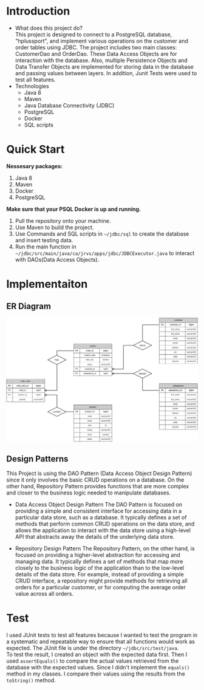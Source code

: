 # Introduction
- What does this project do?  
This project is designed to connect to a PostgreSQL database, "hplussport", and implement various operations on the customer and order tables using JDBC. The project includes two main classes: CustomerDao and OrderDao. These Data Access Objects are for interaction with the database. Also, multiple Persistence Objects and Data Transfer Objects are implemented for storing data in the database and passing values between layers. In addition, Junit Tests were used to test all features.
- Technologies 
    - Java 8
    - Maven
    - Java Database Connectivity (JDBC)
    - PostgreSQL
    - Docker
    - SQL scripts

# Quick Start
**Nessesary packages:**
1. Java 8
2. Maven
3. Docker
4. PostgreSQL

**Make sure that your PSQL Docker is up and running.**
1. Pull the repository onto your machine.
2. Use Maven to build the project.
3. Use Commands and SQL scripts in `~/jdbc/sql` to create the database and insert testing data.
4. Run the main function in `~/jdbc/src/main/java/ca/jrvs/apps/jdbc/JDBCExecutor.java` to interact with DAOs(Data Access Objects).

# Implementaiton
## ER Diagram
![ER diagram](./Assets/hplussport_ER_diagram.png)

## Design Patterns

This Project is using the DAO Pattern (Data Access Object Design Pattern) since it only involves the basic CRUD operations on a database. On the other hand, Repository Pattern provides functions that are more complex and closer to the business logic needed to manipulate databases.

- Data Access Object Design Pattern
The DAO Pattern is focused on providing a simple and consistent interface for accessing data in a particular data store, such as a database. It typically defines a set of methods that perform common CRUD operations on the data store, and allows the application to interact with the data store using a high-level API that abstracts away the details of the underlying data store.

- Repository Design Pattern
The Repository Pattern, on the other hand, is focused on providing a higher-level abstraction for accessing and managing data. It typically defines a set of methods that map more closely to the business logic of the application than to the low-level details of the data store. For example, instead of providing a simple CRUD interface, a repository might provide methods for retrieving all orders for a particular customer, or for computing the average order value across all orders.

# Test
I used JUnit tests to test all features because I wanted to test the program in a systematic and repeatable way to ensure that all functions would work as expected. The JUnit file is under the directory `~/jdbc/src/test/java`.  
To test the result, I created an object with the expected data first. Then I used `assertEquals()` to compare the actual values retrieved from the database with the expected values. Since I didn't implement the `equals()` method in my classes. I compare their values using the results from the `toString()` method.
